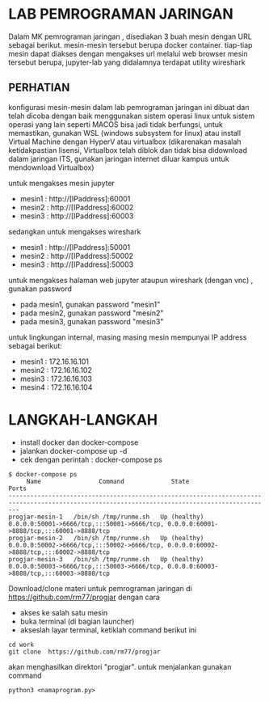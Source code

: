 # LAB PEMROGRAMAN JARINGAN

Dalam MK pemrograman jaringan , disediakan 3 buah mesin dengan URL  sebagai berikut.
mesin-mesin tersebut berupa docker container. tiap-tiap mesin dapat diakses dengan mengakses url melalui web browser
mesin tersebut berupa, jupyter-lab yang didalamnya terdapat utility wireshark

## PERHATIAN
konfigurasi mesin-mesin dalam lab pemrograman jaringan ini dibuat dan telah dicoba dengan baik menggunakan sistem operasi linux
untuk sistem operasi yang lain seperti MACOS bisa jadi tidak berfungsi, untuk memastikan, gunakan WSL (windows subsystem for linux) atau install Virtual Machine dengan HyperV atau virtualbox
(dikarenakan masalah ketidakpastian lisensi, Virtualbox telah diblok dan tidak bisa didownload dalam jaringan ITS, gunakan jaringan internet diluar kampus untuk mendownload Virtualbox)


untuk mengakses mesin jupyter

- mesin1 : http://[IPaddress]:60001
- mesin2 : http://[IPaddress]:60002
- mesin3 : http://[IPaddress]:60003

sedangkan untuk mengakses wireshark

- mesin1 : http://[IPaddress]:50001
- mesin2 : http://[IPaddress]:50002
- mesin3 : http://[IPaddress]:50003


untuk mengakses halaman web jupyter ataupun wireshark (dengan vnc) , gunakan password
- pada mesin1, gunakan password "mesin1"
- pada mesin2, gunakan password "mesin2"
- pada mesin3, gunakan password "mesin3"


untuk lingkungan internal, masing masing mesin mempunyai IP address sebagai berikut:
- mesin1 : 172.16.16.101
- mesin2 : 172.16.16.102
- mesin3 : 172.16.16.103
- mesin4 : 172.16.16.104


# LANGKAH-LANGKAH

- install docker dan docker-compose
- jalankan docker-compose up -d
- cek dengan perintah : docker-compose ps

```
$ docker-compose ps
     Name                Command             State                                               Ports                                         
-----------------------------------------------------------------------------------------------------------------------------------------------
progjar-mesin-1   /bin/sh /tmp/runme.sh   Up (healthy)   0.0.0.0:50001->6666/tcp,:::50001->6666/tcp, 0.0.0.0:60001->8888/tcp,:::60001->8888/tcp
progjar-mesin-2   /bin/sh /tmp/runme.sh   Up (healthy)   0.0.0.0:50002->6666/tcp,:::50002->6666/tcp, 0.0.0.0:60002->8888/tcp,:::60002->8888/tcp
progjar-mesin-3   /bin/sh /tmp/runme.sh   Up (healthy)   0.0.0.0:50003->6666/tcp,:::50003->6666/tcp, 0.0.0.0:60003->8888/tcp,:::60003->8888/tcp

```

Download/clone materi untuk pemrograman jaringan di https://github.com/rm77/progjar dengan cara
- akses ke salah satu mesin
- buka terminal (di bagian launcher)
- akseslah layar terminal, ketiklah command berikut ini

```
cd work
git clone  https://github.com/rm77/progjar
```  

akan menghasilkan direktori "progjar".
untuk menjalankan gunakan command 

```
python3 <namaprogram.py>
```
